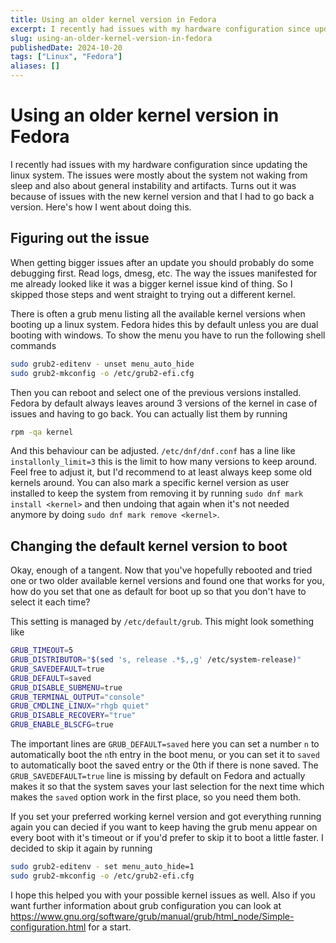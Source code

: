 ```yaml
---
title: Using an older kernel version in Fedora
excerpt: I recently had issues with my hardware configuration since updating the linux system. Turns out it was because of issues with the new kernel version and that I had to go back a version. Here's how to do this.
slug: using-an-older-kernel-version-in-fedora
publishedDate: 2024-10-20
tags: ["Linux", "Fedora"]
aliases: []
---
```


# Using an older kernel version in Fedora

I recently had issues with my hardware configuration since updating the linux system. The issues were mostly about the system not waking from sleep and also about general instability and artifacts. Turns out it was because of issues with the new kernel version and that I had to go back a version. Here's how I went about doing this.

## Figuring out the issue

When getting bigger issues after an update you should probably do some debugging first. Read logs, dmesg, etc. The way the issues manifested for me already looked like it was a bigger kernel issue kind of thing. So I skipped those steps and went straight to trying out a different kernel.

There is often a grub menu listing all the available kernel versions when booting up a linux system. Fedora hides this by default unless you are dual booting with windows. To show the menu you have to run the following shell commands

```sh
sudo grub2-editenv - unset menu_auto_hide
sudo grub2-mkconfig -o /etc/grub2-efi.cfg
```

Then you can reboot and select one of the previous versions installed. Fedora by default always leaves around 3 versions of the kernel in case of issues and having to go back. You can actually list them by running

```sh
rpm -qa kernel
```

And this behaviour can be adjusted. `/etc/dnf/dnf.conf` has a line like `installonly_limit=3` this is the limit to how many versions to keep around. Feel free to adjust it, but I'd recommend to at least always keep some old kernels around. You can also mark a specific kernel version as user installed to keep the system from removing it by running `sudo dnf mark install <kernel>` and then undoing that again when it's not needed anymore by doing `sudo dnf mark remove <kernel>`.

## Changing the default kernel version to boot

Okay, enough of a tangent. Now that you've hopefully rebooted and tried one or two older available kernel versions and found one that works for you, how do you set that one as default for boot up so that you don't have to select it each time?

This setting is managed by `/etc/default/grub`. This might look something like

```sh title="/etc/default/grub"
GRUB_TIMEOUT=5
GRUB_DISTRIBUTOR="$(sed 's, release .*$,,g' /etc/system-release)"
GRUB_SAVEDEFAULT=true
GRUB_DEFAULT=saved
GRUB_DISABLE_SUBMENU=true
GRUB_TERMINAL_OUTPUT="console"
GRUB_CMDLINE_LINUX="rhgb quiet"
GRUB_DISABLE_RECOVERY="true"
GRUB_ENABLE_BLSCFG=true
```

The important lines are `GRUB_DEFAULT=saved` here you can set a number `n` to automatically boot the `n`th entry in the boot menu, or you can set it to `saved` to automatically boot the saved entry or the 0th if there is none saved. The `GRUB_SAVEDEFAULT=true` line is missing by default on Fedora and actually makes it so that the system saves your last selection for the next time which makes the `saved` option work in the first place, so you need them both.

If you set your preferred working kernel version and got everything running again you can decied if you want to keep having the grub menu appear on every boot with it's timeout or if you'd prefer to skip it to boot a little faster. I decided to skip it again by running

```sh
sudo grub2-editenv - set menu_auto_hide=1
sudo grub2-mkconfig -o /etc/grub2-efi.cfg
```

I hope this helped you with your possible kernel issues as well. Also if you want further information about grub configuration you can look at <https://www.gnu.org/software/grub/manual/grub/html_node/Simple-configuration.html> for a start.
